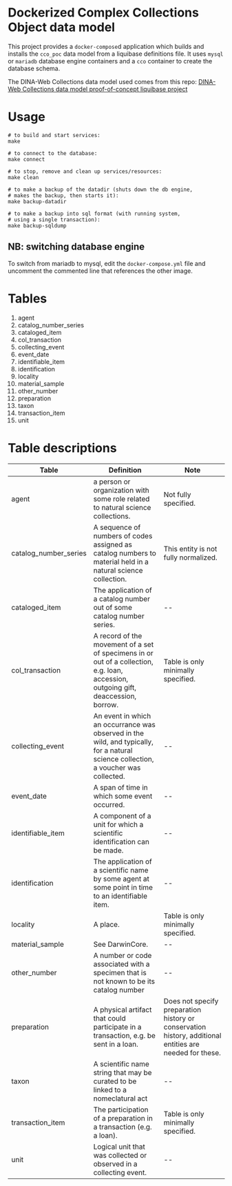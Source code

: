 Dockerized Complex Collections Object data model
================================================

This project provides a `docker-compose`d application which builds and installs the `cco_poc` data model from a liquibase definitions file. It uses `mysql` or `mariadb` database engine containers and a `cco` container to create the database schema.

The DINA-Web Collections data model used comes from this repo: [DINA-Web Collections data model proof-of-concept liquibase project](https://github.com/DINA-Web/cco_poc)

# Usage

	# to build and start services:
	make

	# to connect to the database:
	make connect

	# to stop, remove and clean up services/resources:
	make clean

	# to make a backup of the datadir (shuts down the db engine, 
	# makes the backup, then starts it):
	make backup-datadir
	
	# to make a backup into sql format (with running system, 
	# using a single transaction):
	make backup-sqldump

## NB: switching database engine

To switch from mariadb to mysql, edit the `docker-compose.yml` file and uncomment the commented line that references the other image.

# Tables

1. agent                 
1. catalog_number_series 
1. cataloged_item        
1. col_transaction       
1. collecting_event      
1. event_date            
1. identifiable_item     
1. identification        
1. locality              
1. material_sample       
1. other_number          
1. preparation           
1. taxon 
1. transaction_item
1. unit

# Table descriptions

Table | Definition | Note
------- | ------------------ | -------------
agent | a person or organization with some role related to natural science collections. |  Not fully specified.
catalog_number_series  | A sequence of numbers of codes assigned as catalog numbers to material held in a natural science collection. | This entity is not fully normalized.
cataloged_item | The application of a catalog number out of some catalog number series. |  --
col_transaction | A record of the movement of a set of specimens in or out of a collection, e.g. loan, accession, outgoing gift, deaccession, borrow. |  Table is only minimally specified.
collecting_event  | An event in which an occurrance was observed in the wild, and typically, for a natural science collection, a voucher was collected. |  --
event_date | A span of time in which some event occurred. |  --
identifiable_item  |  A component of a unit for which a scientific identification can be made. |  --
identification | The application of a scientific name by some agent at some point in time to an identifiable item. |  --
locality | A place. | Table is only minimally specified. 
material_sample | See DarwinCore. |  --
other_number | A number or code associated with a specimen that is not known to be its catalog number |  --
preparation | A physical artifact that could participate in a transaction, e.g. be sent in a loan. |  Does not specify preparation history or conservation history, additional entities are needed for these.
taxon | A scientific name string that may be curated to be linked to a nomeclatural act |  --
transaction_item | The participation of a preparation in a transaction (e.g. a loan). |  Table is only minimally specified.
unit | Logical unit that was collected or observed in a collecting event. |  --

